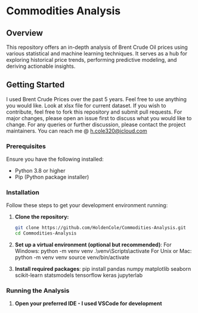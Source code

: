 # Commodities Analysis

## Overview
This repository offers an in-depth analysis of Brent Crude Oil prices using various statistical and machine learning techniques. It serves as a hub for exploring historical price trends, performing predictive modeling, and deriving actionable insights.

## Getting Started
I used Brent Crude Prices over the past 5 years. Feel free to use anything you would like. Look at xlsx file for current dataset.
If you wish to contribute, feel free to fork this repository and submit pull requests. For major changes, please open an issue first to discuss what you would like to change.
For any queries or further discussion, please contact the project maintainers.
You can reach me @ h.cole320@icloud.com

### Prerequisites
Ensure you have the following installed:
- Python 3.8 or higher
- Pip (Python package installer)

### Installation
Follow these steps to get your development environment running:

1. **Clone the repository:**
   ```bash
   git clone https://github.com/HoldenCole/Commodities-Analysis.git
   cd Commodities-Analysis

2. **Set up a virtual environment (optional but recommended)**:
For Windows: python -m venv venv
.\venv\Scripts\activate
For Unix or Mac: python -m venv venv
source venv/bin/activate

3. **Install required packages**:
   pip install pandas numpy matplotlib seaborn scikit-learn statsmodels tensorflow keras jupyterlab

### Running the Analysis
1. **Open your preferred IDE - I used VSCode for development**


